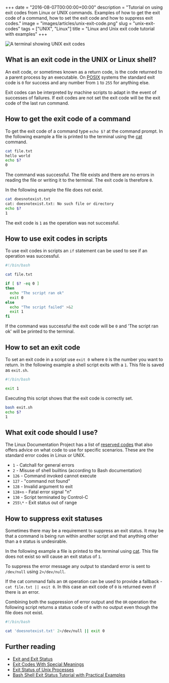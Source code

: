 +++
date = "2016-08-07T00:00:00+00:00"
description = "Tutorial on using exit codes from Linux or UNIX commands. Examples of how to get the exit code of a command, how to set the exit code and how to suppress exit codes."
image = "images/articles/unix-exit-code.png"
slug = "unix-exit-codes"
tags = ["UNIX", "Linux"]
title = "Linux and Unix exit code tutorial with examples"
+++

![A terminal showing UNIX exit codes][7]

## What is an exit code in the UNIX or Linux shell?

An exit code, or sometimes known as a return code, is the code returned to a
parent process by an executable. On [POSIX][1] systems the standard exit code is
`0` for success and any number from `1` to `255` for anything else.

Exit codes can be interpreted by machine scripts to adapt in the event of
successes of failures. If exit codes are not set the exit code will be the exit
code of the last run command.

## How to get the exit code of a command

To get the exit code of a command type `echo $?` at the command prompt. In the
following example a file is printed to the terminal using the [cat][2] command.

```sh
cat file.txt
hello world
echo $?
0
```

The command was successful. The file exists and there are no errors in reading
the file or writing it to the terminal. The exit code is therefore `0`.

In the following example the file does not exist.

```sh
cat doesnotexist.txt
cat: doesnotexist.txt: No such file or directory
echo $?
1
```

The exit code is `1` as the operation was not successful.

## How to use exit codes in scripts

To use exit codes in scripts an `if` statement can be used to see if an
operation was successful.

```sh
#!/bin/bash

cat file.txt

if [ $? -eq 0 ]
then
  echo "The script ran ok"
  exit 0
else
  echo "The script failed" >&2
  exit 1
fi
```

If the command was successful the exit code will be `0` and 'The script ran ok'
will be printed to the terminal.

## How to set an exit code

To set an exit code in a script use `exit 0` where `0` is the number you want to
return. In the following example a shell script exits with a `1`. This file is
saved as `exit.sh`.

```sh
#!/bin/bash

exit 1
```

Executing this script shows that the exit code is correctly set.

```sh
bash exit.sh
echo $?
1
```

## What exit code should I use?

The Linux Documentation Project has a list of [reserved codes][3] that also
offers advice on what code to use for specific scenarios. These are the standard
error codes in Linux or UNIX.

- `1` - Catchall for general errors
- `2` - Misuse of shell builtins (according to Bash documentation)
- `126` - Command invoked cannot execute
- `127` - "command not found"
- `128` - Invalid argument to exit
- `128+n` - Fatal error signal "n"
- `130` - Script terminated by Control-C
- `255\*` - Exit status out of range

## How to suppress exit statuses

Sometimes there may be a requirement to suppress an exit status. It may be that
a command is being run within another script and that anything other than a `0`
status is undesirable.

In the following example a file is printed to the terminal using [cat][2]. This
file does not exist so will cause an exit status of `1`.

To suppress the error message any output to standard error is sent to
`/dev/null` using `2>/dev/null`.

If the cat command fails an `OR` operation can be used to provide a fallback -
`cat file.txt || exit 0`. In this case an exit code of `0` is returned even if
there is an error.

Combining both the suppression of error output and the `OR` operation the
following script returns a status code of `0` with no output even though the
file does not exist.

```sh
#!/bin/bash

cat 'doesnotexist.txt' 2>/dev/null || exit 0
```

## Further reading

- [Exit and Exit Status][4]
- [Exit Codes With Special Meanings][3]
- [Exit Status of Unix Processes][5]
- [Bash Shell Exit Status Tutorial with Practical Examples][6]

[1]: https://en.wikipedia.org/wiki/POSIX
[2]: /unix-cat/
[3]: http://www.tldp.org/LDP/abs/html/exitcodes.html
[4]: http://tldp.org/LDP/abs/html/exit-status.html
[5]: http://docstore.mik.ua/orelly/unix3/upt/ch35_12.htm
[6]: http://www.thegeekstuff.com/2010/03/bash-shell-exit-status
[7]: /images/articles/unix-exit-code.png
